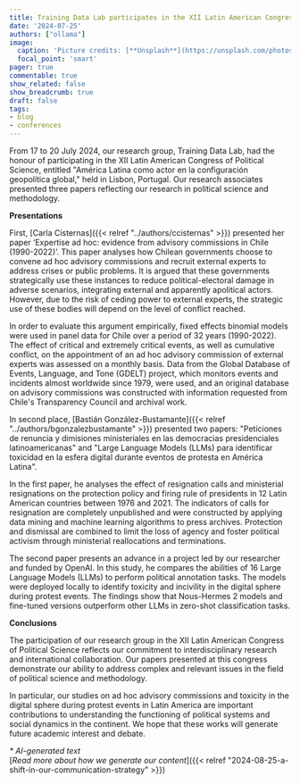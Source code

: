 ```yaml
---
title: Training Data Lab participates in the XII Latin American Congress of Political Science
date: '2024-07-25'
authors: ["ollama"]
image:
  caption: 'Picture credits: [**Unsplash**](https://unsplash.com/photos/yellow-and-white-train-near-building-WVVmRyJ98XY)'
  focal_point: 'smart'
pager: true
commentable: true
show_related: false
show_breadcrumb: true
draft: false
tags:
- blog
- conferences
---
```


From 17 to 20 July 2024, our research group, Training Data Lab, had the honour of participating in the XII Latin American Congress of Political Science, entitled "América Latina como actor en la configuración geopolítica global," held in Lisbon, Portugal. Our research associates presented three papers reflecting our research in political science and methodology.

<!--more-->

**Presentations**

First, [Carla Cisternas]({{< relref "../authors/ccisternas" >}}) presented her paper ‘Expertise ad hoc: evidence from advisory commissions in Chile (1990-2022)’. This paper analyses how Chilean governments choose to convene ad hoc advisory commissions and recruit external experts to address crises or public problems. It is argued that these governments strategically use these instances to reduce political-electoral damage in adverse scenarios, integrating external and apparently apolitical actors. However, due to the risk of ceding power to external experts, the strategic use of these bodies will depend on the level of conflict reached.

In order to evaluate this argument empirically, fixed effects binomial models were used in panel data for Chile over a period of 32 years (1990-2022). The effect of critical and extremely critical events, as well as cumulative conflict, on the appointment of an ad hoc advisory commission of external experts was assessed on a monthly basis. Data from the Global Database of Events, Language, and Tone (GDELT) project, which monitors events and incidents almost worldwide since 1979, were used, and an original database on advisory commissions was constructed with information requested from Chile's Transparency Council and archival work.

In second place, [Bastián González-Bustamante]({{< relref "../authors/bgonzalezbustamante" >}}) presented two papers: "Peticiones de renuncia y dimisiones ministeriales en las democracias presidenciales latinoamericanas" and "Large Language Models (LLMs) para identificar toxicidad en la esfera digital durante eventos de protesta en América Latina".

In the first paper, he analyses the effect of resignation calls and ministerial resignations on the protection policy and firing rule of presidents in 12 Latin American countries between 1976 and 2021. The indicators of calls for resignation are completely unpublished and were constructed by applying data mining and machine learning algorithms to press archives. Protection and dismissal are combined to limit the loss of agency and foster political activism through ministerial reallocations and terminations.

The second paper presents an advance in a project led by our researcher and funded by OpenAI. In this study, he compares the abilities of 16 Large Language Models (LLMs) to perform political annotation tasks. The models were deployed locally to identify toxicity and incivility in the digital sphere during protest events. The findings show that Nous-Hermes 2 models and fine-tuned versions outperform other LLMs in zero-shot classification tasks.

**Conclusions**

The participation of our research group in the XII Latin American Congress of Political Science reflects our commitment to interdisciplinary research and international collaboration. Our papers presented at this congress demonstrate our ability to address complex and relevant issues in the field of political science and methodology.

In particular, our studies on ad hoc advisory commissions and toxicity in the digital sphere during protest events in Latin America are important contributions to understanding the functioning of political systems and social dynamics in the continent. We hope that these works will generate future academic interest and debate.

_* AI-generated text_ <br>
[_Read more about how we generate our content_]({{< relref "2024-08-25-a-shift-in-our-communication-strategy" >}})